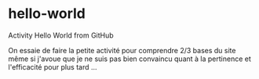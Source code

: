 # hello-world
Activity Hello World from GitHub

On essaie de faire la petite activité pour comprendre 2/3 bases du site même si j'avoue que je ne suis pas bien convaincu quant à la pertinence et l'efficacité pour plus tard ...
